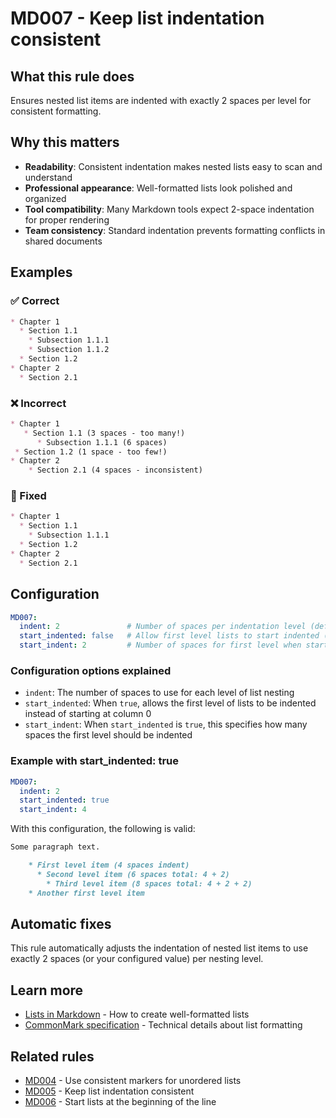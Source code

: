 # MD007 - Keep list indentation consistent

## What this rule does

Ensures nested list items are indented with exactly 2 spaces per level for consistent formatting.

## Why this matters

- **Readability**: Consistent indentation makes nested lists easy to scan and understand
- **Professional appearance**: Well-formatted lists look polished and organized
- **Tool compatibility**: Many Markdown tools expect 2-space indentation for proper rendering
- **Team consistency**: Standard indentation prevents formatting conflicts in shared documents

## Examples

### ✅ Correct

```markdown
* Chapter 1
  * Section 1.1
    * Subsection 1.1.1
    * Subsection 1.1.2
  * Section 1.2
* Chapter 2
  * Section 2.1
```

### ❌ Incorrect

<!-- rumdl-disable MD007 -->

```markdown
* Chapter 1
   * Section 1.1 (3 spaces - too many!)
      * Subsection 1.1.1 (6 spaces)
 * Section 1.2 (1 space - too few!)
* Chapter 2
    * Section 2.1 (4 spaces - inconsistent)

```

<!-- rumdl-enable MD007 -->

### 🔧 Fixed

```markdown
* Chapter 1
  * Section 1.1
    * Subsection 1.1.1
  * Section 1.2
* Chapter 2
  * Section 2.1
```

## Configuration

```yaml
MD007:
  indent: 2               # Number of spaces per indentation level (default: 2)
  start_indented: false   # Allow first level lists to start indented (default: false)
  start_indent: 2         # Number of spaces for first level when start_indented is true (default: 2)
```

### Configuration options explained

- `indent`: The number of spaces to use for each level of list nesting
- `start_indented`: When `true`, allows the first level of lists to be indented instead of starting at column 0
- `start_indent`: When `start_indented` is `true`, this specifies how many spaces the first level should be indented

### Example with start_indented: true

```yaml
MD007:
  indent: 2
  start_indented: true
  start_indent: 4
```

With this configuration, the following is valid:

```markdown
Some paragraph text.

    * First level item (4 spaces indent)
      * Second level item (6 spaces total: 4 + 2)
        * Third level item (8 spaces total: 4 + 2 + 2)
    * Another first level item
```

## Automatic fixes

This rule automatically adjusts the indentation of nested list items to use exactly 2 spaces (or your configured value) per nesting level.

## Learn more

- [Lists in Markdown](https://www.markdownguide.org/basic-syntax/#lists-1) - How to create well-formatted lists
- [CommonMark specification](https://spec.commonmark.org/0.31.2/#list-items) - Technical details about list formatting

## Related rules

- [MD004](md004.md) - Use consistent markers for unordered lists
- [MD005](md005.md) - Keep list indentation consistent
- [MD006](md006.md) - Start lists at the beginning of the line
